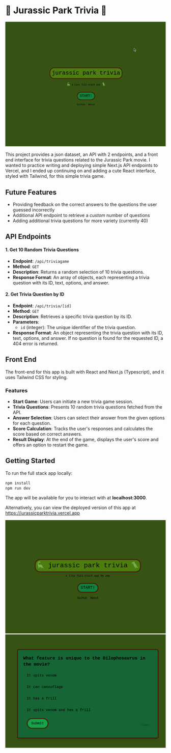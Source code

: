 # 🦕 Jurassic Park Trivia 🦖

![screencap](jurassicpark.gif)


This project provides a json dataset, an API with 2 endpoints, and a front end interface for trivia questions related to the Jurassic Park movie.  I wanted to practice writing and deploying simple Next.js API endpoints to Vercel, and I ended up continuing on and adding a cute React interface, styled with Tailwind, for this simple trivia game.

## Future Features

- Providing feedback on the correct answers to the questions the user guessed incorrectly
- Additional API endpoint to retrieve a *custom* number of questions
- Adding additional trivia questions for more variety (currently 40)

## API Endpoints

#### 1. Get 10 Random Trivia Questions

- **Endpoint**: `/api/triviagame`
- **Method**: `GET`
- **Description**: Returns a random selection of 10 trivia questions.
- **Response Format**: An array of objects, each representing a trivia question with its ID, text, options, and answer.

#### 2. Get Trivia Question by ID

- **Endpoint**: `/api/trivia/[id]`
- **Method**: `GET`
- **Description**: Retrieves a specific trivia question by its ID.
- **Parameters**:
  - `id` (integer): The unique identifier of the trivia question.
- **Response Format**: An object representing the trivia question with its ID, text, options, and answer. If no question is found for the requested ID, a 404 error is returned.

## Front End


The front-end for this app is built with React and Next.js (Typescript), and it uses Tailwind CSS for styling.

### Features

- **Start Game**: Users can initiate a new trivia game session.
- **Trivia Questions**: Presents 10 random trivia questions fetched from the API.
- **Answer Selection**: Users can select their answer from the given options for each question.
- **Score Calculation**: Tracks the user's responses and calculates the score based on correct answers.
- **Result Display**: At the end of the game, displays the user's score and offers an option to restart the game.


## Getting Started

To run the full stack app locally:

```
npm install
npm run dev
```

The app will be available for you to interact with at **localhost:3000**.

Alternatively, you can view the deployed version of this app at https://jurassicparktrivia.vercel.app 

![homepage screenshot](homepage_screenshot.png)
![question screenshot](question_screenshot.png)




